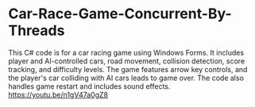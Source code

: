 # Car-Race-Game-Concurrent-By-Threads
This C# code is for a car racing game using Windows Forms. It includes player and AI-controlled cars, road movement, collision detection, score tracking, and difficulty levels. The game features arrow key controls, and the player's car colliding with AI cars leads to game over. The code also handles game restart and includes sound effects.
https://youtu.be/n1gV47a0gZ8
